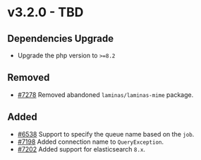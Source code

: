 # v3.2.0 - TBD

## Dependencies Upgrade

- Upgrade the php version to `>=8.2`

## Removed

- [#7278](https://github.com/hyperf/hyperf/pull/7278) Removed abandoned `laminas/laminas-mime` package.

## Added

- [#6538](https://github.com/hyperf/hyperf/pull/6538) Support to specify the queue name based on the `job`.
- [#7198](https://github.com/hyperf/hyperf/pull/7198) Added connection name to `QueryException`.
- [#7202](https://github.com/hyperf/hyperf/pull/7202) Added support for elasticsearch `8.x`.